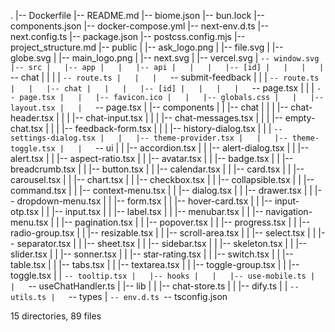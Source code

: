 .
|-- Dockerfile
|-- README.md
|-- biome.json
|-- bun.lock
|-- components.json
|-- docker-compose.yml
|-- next-env.d.ts
|-- next.config.ts
|-- package.json
|-- postcss.config.mjs
|-- project_structure.md
|-- public
|   |-- ask_logo.png
|   |-- file.svg
|   |-- globe.svg
|   |-- main_logo.png
|   |-- next.svg
|   |-- vercel.svg
|   `-- window.svg
|-- src
|   |-- app
|   |   |-- api
|   |   |   |-- [id]
|   |   |   |   `-- chat
|   |   |   |       `-- route.ts
|   |   |   `-- submit-feedback
|   |   |       `-- route.ts
|   |   |-- chat
|   |   |   |-- [id]
|   |   |   |   `-- page.tsx
|   |   |   `-- page.tsx
|   |   |-- favicon.ico
|   |   |-- globals.css
|   |   |-- layout.tsx
|   |   `-- page.tsx
|   |-- components
|   |   |-- chat
|   |   |   |-- chat-header.tsx
|   |   |   |-- chat-input.tsx
|   |   |   |-- chat-messages.tsx
|   |   |   |-- empty-chat.tsx
|   |   |   |-- feedback-form.tsx
|   |   |   |-- history-dialog.tsx
|   |   |   `-- settings-dialog.tsx
|   |   |-- theme-provider.tsx
|   |   |-- theme-toggle.tsx
|   |   `-- ui
|   |       |-- accordion.tsx
|   |       |-- alert-dialog.tsx
|   |       |-- alert.tsx
|   |       |-- aspect-ratio.tsx
|   |       |-- avatar.tsx
|   |       |-- badge.tsx
|   |       |-- breadcrumb.tsx
|   |       |-- button.tsx
|   |       |-- calendar.tsx
|   |       |-- card.tsx
|   |       |-- carousel.tsx
|   |       |-- chart.tsx
|   |       |-- checkbox.tsx
|   |       |-- collapsible.tsx
|   |       |-- command.tsx
|   |       |-- context-menu.tsx
|   |       |-- dialog.tsx
|   |       |-- drawer.tsx
|   |       |-- dropdown-menu.tsx
|   |       |-- form.tsx
|   |       |-- hover-card.tsx
|   |       |-- input-otp.tsx
|   |       |-- input.tsx
|   |       |-- label.tsx
|   |       |-- menubar.tsx
|   |       |-- navigation-menu.tsx
|   |       |-- pagination.tsx
|   |       |-- popover.tsx
|   |       |-- progress.tsx
|   |       |-- radio-group.tsx
|   |       |-- resizable.tsx
|   |       |-- scroll-area.tsx
|   |       |-- select.tsx
|   |       |-- separator.tsx
|   |       |-- sheet.tsx
|   |       |-- sidebar.tsx
|   |       |-- skeleton.tsx
|   |       |-- slider.tsx
|   |       |-- sonner.tsx
|   |       |-- star-rating.tsx
|   |       |-- switch.tsx
|   |       |-- table.tsx
|   |       |-- tabs.tsx
|   |       |-- textarea.tsx
|   |       |-- toggle-group.tsx
|   |       |-- toggle.tsx
|   |       `-- tooltip.tsx
|   |-- hooks
|   |   |-- use-mobile.ts
|   |   `-- useChatHandler.ts
|   |-- lib
|   |   |-- chat-store.ts
|   |   |-- dify.ts
|   |   `-- utils.ts
|   `-- types
|       `-- env.d.ts
`-- tsconfig.json

15 directories, 89 files
